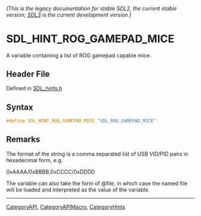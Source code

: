 ###### (This is the legacy documentation for stable SDL2, the current stable version; [SDL3](https://wiki.libsdl.org/SDL3/) is the current development version.)
# SDL_HINT_ROG_GAMEPAD_MICE

A variable containing a list of ROG gamepad capable mice.

## Header File

Defined in [SDL_hints.h](https://github.com/libsdl-org/SDL/blob/SDL2/include/SDL_hints.h)

## Syntax

```c
#define SDL_HINT_ROG_GAMEPAD_MICE "SDL_ROG_GAMEPAD_MICE"
```

## Remarks

The format of the string is a comma separated list of USB VID/PID pairs in
hexadecimal form, e.g.

0xAAAA/0xBBBB,0xCCCC/0xDDDD

The variable can also take the form of @file, in which case the named file
will be loaded and interpreted as the value of the variable.

----
[CategoryAPI](CategoryAPI), [CategoryAPIMacro](CategoryAPIMacro), [CategoryHints](CategoryHints)

